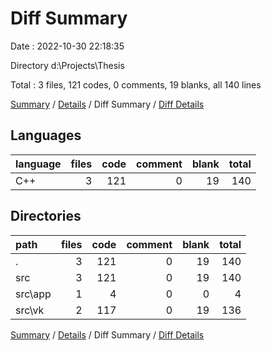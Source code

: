 # Diff Summary

Date : 2022-10-30 22:18:35

Directory d:\\Projects\\Thesis

Total : 3 files,  121 codes, 0 comments, 19 blanks, all 140 lines

[Summary](results.md) / [Details](details.md) / Diff Summary / [Diff Details](diff-details.md)

## Languages
| language | files | code | comment | blank | total |
| :--- | ---: | ---: | ---: | ---: | ---: |
| C++ | 3 | 121 | 0 | 19 | 140 |

## Directories
| path | files | code | comment | blank | total |
| :--- | ---: | ---: | ---: | ---: | ---: |
| . | 3 | 121 | 0 | 19 | 140 |
| src | 3 | 121 | 0 | 19 | 140 |
| src\\app | 1 | 4 | 0 | 0 | 4 |
| src\\vk | 2 | 117 | 0 | 19 | 136 |

[Summary](results.md) / [Details](details.md) / Diff Summary / [Diff Details](diff-details.md)